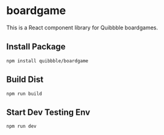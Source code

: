 # boardgame

This is a React component library for Quibbble boardgames. 

## Install Package

```
npm install quibbble/boardgame
```

## Build Dist

```
npm run build
```

## Start Dev Testing Env

```
npm run dev
```
